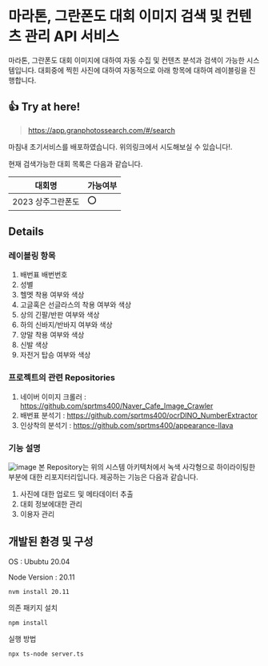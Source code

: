 # 마라톤, 그란폰도 대회 이미지 검색 및 컨텐츠 관리 API 서비스
마라톤, 그란폰도 대회 이미지에 대하여 자동 수집 및 컨텐츠 분석과 검색이 가능한 시스템입니다.
대회중에 찍힌 사진에 대하여 자동적으로 아래 항목에 대하여 레이블링을 진행합니다.

## :+1: Try at here! 

> https://app.granphotossearch.com/#/search

마침내 초기서비스를 배포하였습니다. 위의링크에서 시도해보실 수 있습니다!.

현재 검색가능한 대회 목록은 다음과 같습니다.

|대회명|가능여부|
|---|---|
|2023 상주그란폰도| :o:|

## Details

### 레이블링 항목
1. 배번표 배번번호
2. 성별
3. 헬멧 착용 여부와 색상
4. 고글혹은 선글라스의 착용 여부와 색상
5. 상의 긴팔/반판 여부와 색상
6. 하의 신바지/반바지 여부와 색상
7. 양말 착용 여부와 색상
8. 신발 색상
9. 자전거 탑승 여부와 색상

### 프로젝트의 관련 Repositories
1. 네이버 이미지 크롤러 : https://github.com/sprtms400/Naver_Cafe_Image_Crawler
2. 배번표 분석기 : https://github.com/sprtms400/ocrDINO_NumberExtractor
3. 인상착의 분석기 : https://github.com/sprtms400/appearance-llava

### 기능 설명
![image](https://github.com/sprtms400/Granfondo_Photo_Search/assets/26298389/c6dc48a4-7b52-41c6-95f8-1810a8ffb910)
본 Repository는 위의 시스템 아키텍처에서 녹색 사각형으로 하이라이팅한 부분에 대한 리포지터리입니다.
제공하는 기능은 다음과 같습니다.
1. 사진에 대한 업로드 및 메타데이터 추출
2. 대회 정보에대한 관리
3. 이용자 관리

## 개발된 환경 및 구성

OS : Ububtu 20.04

Node Version : 20.11
```
nvm install 20.11
```
의존 패키지 설치
```
npm install
```
실행 방법
```
npx ts-node server.ts
```
